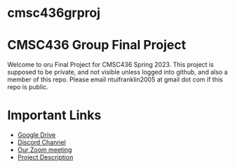 # cmsc436grproj
# CMSC436 Group Final Project
Welcome to oru Final Project for CMSC436 Spring 2023.
This project is supposed to be private, and not visible unless logged into github, and also a member of this repo.
Please email ntuifranklin2005 at gmail dot com if this repo is public.
# Important Links 
- [Google Drive](https://drive.google.com/drive/folders/1S7O9GnaQ03TETIQG_aGKG_-kH0UECRlk)
- [Discord Channel](https://discord.com/channels/1088169035402846349/)
- [Our Zoom meeting](https://umd.zoom.us/j/3773753652)
- [Project Description](https://drive.google.com/file/d/1IuR6Oc_YbCJ_7MTXSxKA6H6RYk8fBHRP/view?usp=share_link)
